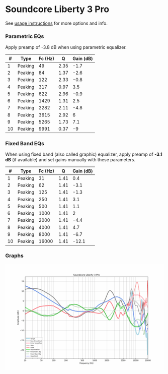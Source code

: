 # Soundcore Liberty 3 Pro
See [usage instructions](https://github.com/jaakkopasanen/AutoEq#usage) for more options and info.

### Parametric EQs
Apply preamp of -3.8 dB when using parametric equalizer.

|   # | Type    |   Fc (Hz) |    Q |   Gain (dB) |
|-----|---------|-----------|------|-------------|
|   1 | Peaking |        49 | 2.35 |        -1.7 |
|   2 | Peaking |        84 | 1.37 |        -2.6 |
|   3 | Peaking |       122 | 2.33 |        -0.8 |
|   4 | Peaking |       317 | 0.97 |         3.5 |
|   5 | Peaking |       622 | 2.96 |        -0.9 |
|   6 | Peaking |      1429 | 1.31 |         2.5 |
|   7 | Peaking |      2282 | 2.11 |        -4.8 |
|   8 | Peaking |      3615 | 2.92 |         6   |
|   9 | Peaking |      5265 | 1.73 |         7.1 |
|  10 | Peaking |      9991 | 0.37 |        -9   |

### Fixed Band EQs
When using fixed band (also called graphic) equalizer, apply preamp of **-3.1 dB** (if available) and set gains manually with these parameters.

|   # | Type    |   Fc (Hz) |    Q |   Gain (dB) |
|-----|---------|-----------|------|-------------|
|   1 | Peaking |        31 | 1.41 |         0.4 |
|   2 | Peaking |        62 | 1.41 |        -3.1 |
|   3 | Peaking |       125 | 1.41 |        -1.3 |
|   4 | Peaking |       250 | 1.41 |         3.1 |
|   5 | Peaking |       500 | 1.41 |         1.1 |
|   6 | Peaking |      1000 | 1.41 |         2   |
|   7 | Peaking |      2000 | 1.41 |        -4.4 |
|   8 | Peaking |      4000 | 1.41 |         4.7 |
|   9 | Peaking |      8000 | 1.41 |        -6.7 |
|  10 | Peaking |     16000 | 1.41 |       -12.1 |

### Graphs
![](./Soundcore%20Liberty%203%20Pro.png)
